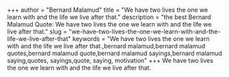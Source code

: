 +++
author = "Bernard Malamud"
title = "We have two lives the one we learn with and the life we live after that."
description = "the best Bernard Malamud Quote: We have two lives the one we learn with and the life we live after that."
slug = "we-have-two-lives-the-one-we-learn-with-and-the-life-we-live-after-that"
keywords = "We have two lives the one we learn with and the life we live after that.,bernard malamud,bernard malamud quotes,bernard malamud quote,bernard malamud sayings,bernard malamud saying,quotes, sayings,quote, saying, motivation"
+++
We have two lives the one we learn with and the life we live after that.
